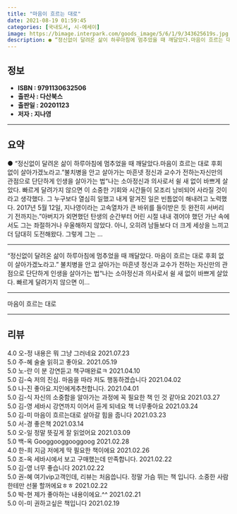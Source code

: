 ```yaml
---
title: "마음이 흐르는 대로"
date: 2021-08-19 01:59:45
categories: [국내도서, 시-에세이]
image: https://bimage.interpark.com/goods_image/5/6/1/9/343625619s.jpg
description: ● “정신없이 달려온 삶이 하루아침에 멈추었을 때 깨달았다.마음이 흐르는 대로 후회 없이 살아가겠노라고.”불치병을 안고 살아가는 마흔넷 정신과 교수가 전하는자신만의 관점으로 단단하게 인생을 살아가는 법“나는 소아정신과 의사로서 쉴 새 없이 바쁘게 살았다. 빠르게 달려가지 않으면 이 소
---
```


## **정보**

- **ISBN : 9791130632506**
- **출판사 : 다산북스**
- **출판일 : 20201123**
- **저자 : 지나영**

------



## **요약**

●  “정신없이 달려온 삶이 하루아침에 멈추었을 때 깨달았다.마음이 흐르는 대로 후회 없이 살아가겠노라고.”불치병을 안고 살아가는 마흔넷 정신과 교수가 전하는자신만의 관점으로 단단하게 인생을 살아가는 법“나는 소아정신과 의사로서 쉴 새 없이 바쁘게 살았다. 빠르게 달려가지 않으면 이 소중한 기회와 시간들이 모조리 낭비되어 사라질 것이라고 생각했다. 그 누구보다 열심히 일했고 내게 맡겨진 일은 빈틈없이 해내려고 노력했다. 2017년 5월 12일, 지나영이라는 고속열차가 큰 바위를 들이받은 듯 완전히 서버리기 전까지는.”아버지가 외면했던 탄생의 순간부터 어린 시절 내내 겪어야 했던 가난 속에서도 그는 좌절하거나 우울해하지 않았다. 아니, 오히려 남들보다 더 크게 세상을 느끼고 더 담대히 도전해왔다. 그렇게 그는 ...

------

“정신없이 달려온 삶이 하루아침에 멈추었을 때 깨달았다.
마음이 흐르는 대로 후회 없이 살아가겠노라고.”
불치병을 안고 살아가는 마흔넷 정신과 교수가 전하는
자신만의 관점으로 단단하게 인생을 살아가는 법“나는 소아정신과 의사로서 쉴 새 없이 바쁘게 살았다. 빠르게 달려가지 않으면 이... 

------


마음이 흐르는 대로 

------


## **리뷰** 

4.0 오-정 내용은 뭐 그냥 그러네요 2021.07.23 <br/>5.0 주-혜 술술 읽히고 좋아요. 2021.05.19 <br/>5.0 노-란 이 분 강연듣고 책구매완료ㅋ 2021.04.10 <br/>5.0 김-숙 저의 진심. 마음을 따라 저도 행동하겠습니다 2021.04.02 <br/>5.0 나-진 좋아요.지인에게추천합니다. 2021.04.01 <br/>5.0 김-식 자신의 소중함을 알아가는 과정에 꼭 필요한 책 인 것 같아요 2021.03.27 <br/>5.0 김-영 세바시 강연까지 이어서 듣게 되네요
책 너무좋아요 2021.03.24 <br/>5.0 김-미 마음이 흐르는대로 살아갈 힘을 줍니다 2021.03.23 <br/>5.0 서-경 좋은책 2021.03.14 <br/>5.0 오-일 정말 뜻깊게 잘 읽었어요 2021.03.09 <br/>5.0 백-옥 Googgooggooggoog 2021.02.28 <br/>4.0 한-희 지금 저에게 딱 필요한 책이에요 2021.02.26 <br/>5.0 조-옥 세바시에서 보고 구매했는데 만족합니다. 2021.02.22 <br/>5.0 김-영 너무 좋습니다 2021.02.22 <br/>5.0 권-혜 여기vip고객인데, 리뷰는 처음씁니다. 정말 가슴 뛰는 책 입니다. 소중한 사람 한테만 선물 할꺼에요ㅎㅎ 2021.02.22 <br/>5.0 박-현 제가 좋아하는 내용이에요.^^ 2021.02.21 <br/>5.0 이-미 권하고싶은 책입니다 2021.02.19 <br/>